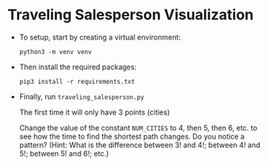 # Traveling Salesperson Visualization

* To setup, start by creating a virtual environment:

    `python3 -m venv venv`

* Then install the required packages:

    `pip3 install -r requirements.txt`

* Finally, run `traveling_salesperson.py`

    The first time it will only have 3 points (cities)

    Change the value of the constant `NUM_CITIES` to 4, then 5, then 6, etc. to see how the time to find the shortest path changes.  Do you notice a pattern? (Hint: What is the difference between 3! and 4!; between 4! and 5!; between 5! and 6!; etc.)